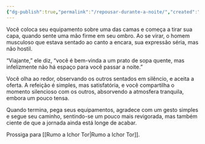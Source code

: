 ```yaml
---
{"dg-publish":true,"permalink":"/repousar-durante-a-noite/","created":"2024-12-09T14:43:18.011-05:00","updated":"2025-01-07T15:54:51.700-05:00"}
---
```



Você coloca seu equipamento sobre uma das camas e começa a tirar sua capa, quando sente uma mão firme em seu ombro. Ao se virar, o homem musculoso que estava sentado ao canto a encara, sua expressão séria, mas não hostil.

“Viajante,” ele diz, “você é bem-vinda a um prato de sopa quente, mas infelizmente não há espaço para você passar a noite.”

Você olha ao redor, observando os outros sentados em silêncio, e aceita a oferta. A refeição é simples, mas satisfatória, e você compartilha o momento silencioso com os outros, absorvendo a atmosfera tranquila, embora um pouco tensa.

Quando termina, pega seus equipamentos, agradece com um gesto simples e segue seu caminho, sentindo-se um pouco mais revigorada, mas também ciente de que a jornada ainda está longe de acabar.

Prossiga para [[Rumo a Ichor Tor\|Rumo a Ichor Tor]].
